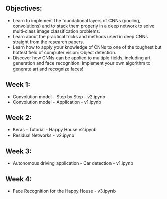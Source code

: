 ## Objectives:
  - Learn to implement the foundational layers of CNNs (pooling, convolutions) and to stack them properly in a deep network to solve multi-class image classification problems.
  - Learn about the practical tricks and methods used in deep CNNs straight from the research papers.
  - Learn how to apply your knowledge of CNNs to one of the toughest but hottest field of computer vision: Object detection.
  - Discover how CNNs can be applied to multiple fields, including art generation and face recognition. Implement your own algorithm to generate art and recognize faces!

## Week 1:
  - Convolution model - Step by Step - v2.ipynb
  - Convolution model - Application - v1.ipynb
  
## Week 2:
  - Keras - Tutorial - Happy House v2.ipynb
  - Residual Networks - v2.ipynb
  
## Week 3:
  - Autonomous driving application - Car detection - v1.ipynb
  
## Week 4:
  - Face Recognition for the Happy House - v3.ipynb
 
